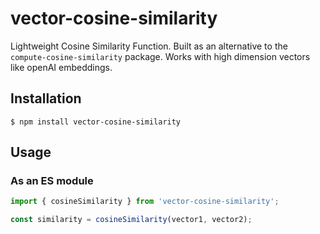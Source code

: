 # vector-cosine-similarity
Lightweight Cosine Similarity Function. Built as an alternative to the `compute-cosine-similarity` package. Works with high dimension vectors like openAI embeddings.

## Installation

`$ npm install vector-cosine-similarity`

## Usage

### As an ES module

```js
import { cosineSimilarity } from 'vector-cosine-similarity';

const similarity = cosineSimilarity(vector1, vector2);
```
